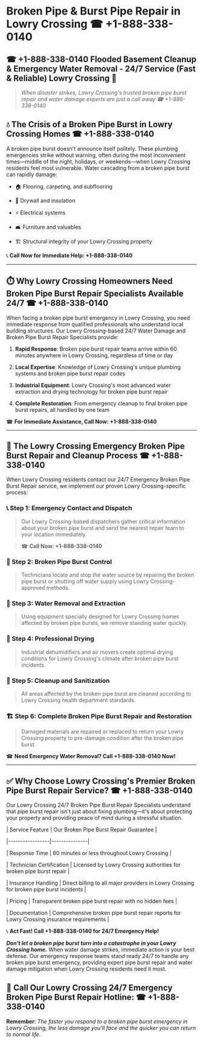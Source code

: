 # Broken Pipe & Burst Pipe Repair in Lowry Crossing ☎ +1-888-338-0140  
## ☎ +1-888-338-0140 Flooded Basement Cleanup & Emergency Water Removal - 24/7 Service (Fast & Reliable) Lowry Crossing 🚨  

> *When disaster strikes, Lowry Crossing's trusted broken pipe burst repair and water damage experts are just a call away ☎ +1-888-338-0140*  

## 💧 The Crisis of a Broken Pipe Burst in Lowry Crossing Homes ☎ +1-888-338-0140  

A broken pipe burst doesn't announce itself politely. These plumbing emergencies strike without warning, often during the most inconvenient times—middle of the night, holidays, or weekends—when Lowry Crossing residents feel most vulnerable. Water cascading from a broken pipe burst can rapidly damage:  

* 🏠 Flooring, carpeting, and subflooring  
* 🧱 Drywall and insulation  
* ⚡ Electrical systems  
* 🛋️ Furniture and valuables  
* 🏗️ Structural integrity of your Lowry Crossing property  

📞 **Call Now for Immediate Help: +1-888-338-0140**  

---  

## ⏱️ Why Lowry Crossing Homeowners Need Broken Pipe Burst Repair Specialists Available 24/7 ☎ +1-888-338-0140  

When facing a broken pipe burst emergency in Lowry Crossing, you need immediate response from qualified professionals who understand local building structures. Our Lowry Crossing-based 24/7 Water Damage and Broken Pipe Burst Repair Specialists provide:  

1. **Rapid Response**: Broken pipe burst repair teams arrive within 60 minutes anywhere in Lowry Crossing, regardless of time or day  
2. **Local Expertise**: Knowledge of Lowry Crossing's unique plumbing systems and broken pipe burst repair codes  
3. **Industrial Equipment**: Lowry Crossing's most advanced water extraction and drying technology for broken pipe burst repair  
4. **Complete Restoration**: From emergency cleanup to final broken pipe burst repairs, all handled by one team  

☎ **For Immediate Assistance, Call Now: +1-888-338-0140**  

---  

## 🔧 The Lowry Crossing Emergency Broken Pipe Burst Repair and Cleanup Process ☎ +1-888-338-0140  

When Lowry Crossing residents contact our 24/7 Emergency Broken Pipe Burst Repair service, we implement our proven Lowry Crossing-specific process:  

### 📞 Step 1: Emergency Contact and Dispatch  
> Our Lowry Crossing-based dispatchers gather critical information about your broken pipe burst and send the nearest repair team to your location immediately.  
> ☎ **Call Now: +1-888-338-0140**  

### 🚿 Step 2: Broken Pipe Burst Control  
> Technicians locate and stop the water source by repairing the broken pipe burst or shutting off water supply using Lowry Crossing-approved methods.  

### 🌊 Step 3: Water Removal and Extraction  
> Using equipment specially designed for Lowry Crossing homes affected by broken pipe bursts, we remove standing water quickly.  

### 💨 Step 4: Professional Drying  
> Industrial dehumidifiers and air movers create optimal drying conditions for Lowry Crossing's climate after broken pipe burst incidents.  

### 🧼 Step 5: Cleanup and Sanitization  
> All areas affected by the broken pipe burst are cleaned according to Lowry Crossing health department standards.  

### 🏗️ Step 6: Complete Broken Pipe Burst Repair and Restoration  
> Damaged materials are repaired or replaced to return your Lowry Crossing property to pre-damage condition after the broken pipe burst.  

☎ **Need Emergency Water Removal? Call +1-888-338-0140 Now!**  

---  

## ✅ Why Choose Lowry Crossing's Premier Broken Pipe Burst Repair Service? ☎ +1-888-338-0140  

Our Lowry Crossing 24/7 Broken Pipe Burst Repair Specialists understand that pipe burst repair isn't just about fixing plumbing—it's about protecting your property and providing peace of mind during a stressful situation.  

| Service Feature | Our Broken Pipe Burst Repair Guarantee |  
|-----------------|---------------|  
| Response Time | 60 minutes or less throughout Lowry Crossing |  
| Technician Certification | Licensed by Lowry Crossing authorities for broken pipe burst repair |  
| Insurance Handling | Direct billing to all major providers in Lowry Crossing for broken pipe burst incidents |  
| Pricing | Transparent broken pipe burst repair with no hidden fees |  
| Documentation | Comprehensive broken pipe burst repair reports for Lowry Crossing insurance requirements |  

📞 **Act Fast! Call +1-888-338-0140 for 24/7 Emergency Help!**  

***Don't let a broken pipe burst turn into a catastrophe in your Lowry Crossing home.*** When water damage strikes, immediate action is your best defense. Our emergency response teams stand ready 24/7 to handle any broken pipe burst emergency, providing expert pipe burst repair and water damage mitigation when Lowry Crossing residents need it most.  

## 📱 Call Our Lowry Crossing 24/7 Emergency Broken Pipe Burst Repair Hotline: ☎ +1-888-338-0140  

**Remember**: *The faster you respond to a broken pipe burst emergency in Lowry Crossing, the less damage you'll face and the quicker you can return to normal life.*